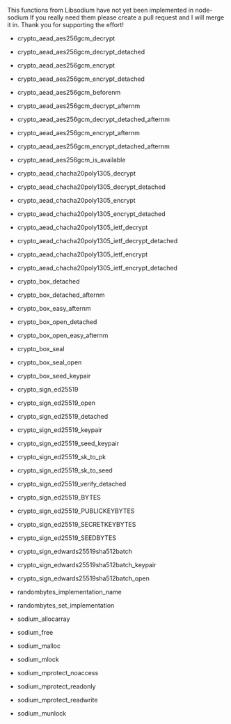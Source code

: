 This functions from Libsodium have not yet been implemented in node-sodium
If you really need them please create a pull request and I will merge it in. Thank you for supporting the effort!

  * crypto_aead_aes256gcm_decrypt
  * crypto_aead_aes256gcm_decrypt_detached
  * crypto_aead_aes256gcm_encrypt
  * crypto_aead_aes256gcm_encrypt_detached
  
  * crypto_aead_aes256gcm_beforenm
  * crypto_aead_aes256gcm_decrypt_afternm
  * crypto_aead_aes256gcm_decrypt_detached_afternm
  * crypto_aead_aes256gcm_encrypt_afternm
  * crypto_aead_aes256gcm_encrypt_detached_afternm
  * crypto_aead_aes256gcm_is_available
  
  * crypto_aead_chacha20poly1305_decrypt
  * crypto_aead_chacha20poly1305_decrypt_detached
  * crypto_aead_chacha20poly1305_encrypt
  * crypto_aead_chacha20poly1305_encrypt_detached
  
  * crypto_aead_chacha20poly1305_ietf_decrypt
  * crypto_aead_chacha20poly1305_ietf_decrypt_detached
  * crypto_aead_chacha20poly1305_ietf_encrypt
  * crypto_aead_chacha20poly1305_ietf_encrypt_detached
  
  * crypto_box_detached
  * crypto_box_detached_afternm
  * crypto_box_easy_afternm
  * crypto_box_open_detached
  * crypto_box_open_easy_afternm
  * crypto_box_seal
  * crypto_box_seal_open
  * crypto_box_seed_keypair
  
  * crypto_sign_ed25519
  * crypto_sign_ed25519_open
  * crypto_sign_ed25519_detached
  * crypto_sign_ed25519_keypair
  * crypto_sign_ed25519_seed_keypair
  * crypto_sign_ed25519_sk_to_pk
  * crypto_sign_ed25519_sk_to_seed
  * crypto_sign_ed25519_verify_detached
  
  * crypto_sign_ed25519_BYTES
  * crypto_sign_ed25519_PUBLICKEYBYTES
  * crypto_sign_ed25519_SECRETKEYBYTES
  * crypto_sign_ed25519_SEEDBYTES
  
  * crypto_sign_edwards25519sha512batch
  * crypto_sign_edwards25519sha512batch_keypair
  * crypto_sign_edwards25519sha512batch_open
  
  * randombytes_implementation_name
  * randombytes_set_implementation
  * sodium_allocarray
  * sodium_free
  * sodium_malloc
  * sodium_mlock
  * sodium_mprotect_noaccess
  * sodium_mprotect_readonly
  * sodium_mprotect_readwrite
  * sodium_munlock